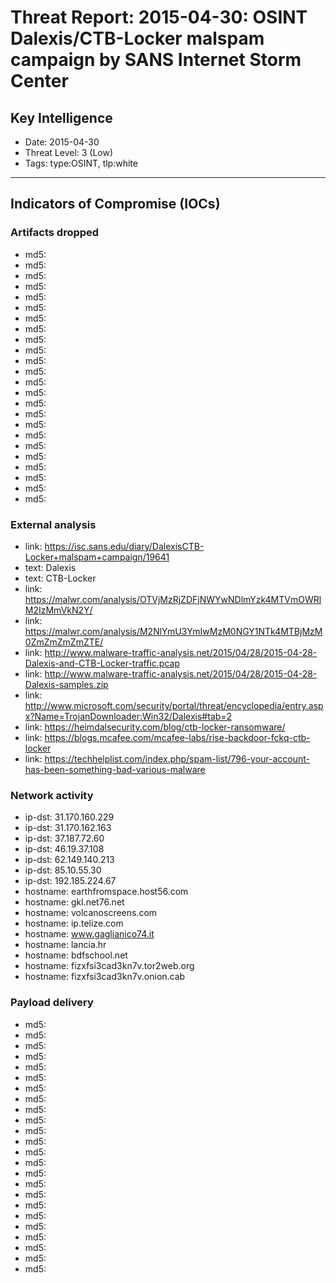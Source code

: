 # Threat Report: 2015-04-30: OSINT Dalexis/CTB-Locker malspam campaign by SANS Internet Storm Center


## Key Intelligence
* Date: 2015-04-30
* Threat Level: 3 (Low)
* Tags: type:OSINT, tlp:white

---

## Indicators of Compromise (IOCs)
### Artifacts dropped
* md5: <md5>
* md5: <md5>
* md5: <md5>
* md5: <md5>
* md5: <md5>
* md5: <md5>
* md5: <md5>
* md5: <md5>
* md5: <md5>
* md5: <md5>
* md5: <md5>
* md5: <md5>
* md5: <md5>
* md5: <md5>
* md5: <md5>
* md5: <md5>
* md5: <md5>
* md5: <md5>
* md5: <md5>
* md5: <md5>
* md5: <md5>
* md5: <md5>
* md5: <md5>
* md5: <md5>

### External analysis
* link: https://isc.sans.edu/diary/DalexisCTB-Locker+malspam+campaign/19641
* text: Dalexis
* text: CTB-Locker
* link: https://malwr.com/analysis/OTVjMzRjZDFjNWYwNDlmYzk4MTVmOWRlM2IzMmVkN2Y/
* link: https://malwr.com/analysis/M2NlYmU3YmIwMzM0NGY1NTk4MTBjMzM0ZmZmZmZmZTE/
* link: http://www.malware-traffic-analysis.net/2015/04/28/2015-04-28-Dalexis-and-CTB-Locker-traffic.pcap
* link: http://www.malware-traffic-analysis.net/2015/04/28/2015-04-28-Dalexis-samples.zip
* link: http://www.microsoft.com/security/portal/threat/encyclopedia/entry.aspx?Name=TrojanDownloader:Win32/Dalexis#tab=2
* link: https://heimdalsecurity.com/blog/ctb-locker-ransomware/
* link: https://blogs.mcafee.com/mcafee-labs/rise-backdoor-fckq-ctb-locker
* link: https://techhelplist.com/index.php/spam-list/796-your-account-has-been-something-bad-various-malware

### Network activity
* ip-dst: 31.170.160.229
* ip-dst: 31.170.162.163
* ip-dst: 37.187.72.60
* ip-dst: 46.19.37.108
* ip-dst: 62.149.140.213
* ip-dst: 85.10.55.30
* ip-dst: 192.185.224.67
* hostname: earthfromspace.host56.com
* hostname: gkl.net76.net
* hostname: volcanoscreens.com
* hostname: ip.telize.com
* hostname: www.gaglianico74.it
* hostname: lancia.hr
* hostname: bdfschool.net
* hostname: fizxfsi3cad3kn7v.tor2web.org
* hostname: fizxfsi3cad3kn7v.onion.cab

### Payload delivery
* md5: <md5>
* md5: <md5>
* md5: <md5>
* md5: <md5>
* md5: <md5>
* md5: <md5>
* md5: <md5>
* md5: <md5>
* md5: <md5>
* md5: <md5>
* md5: <md5>
* md5: <md5>
* md5: <md5>
* md5: <md5>
* md5: <md5>
* md5: <md5>
* md5: <md5>
* md5: <md5>
* md5: <md5>
* md5: <md5>
* md5: <md5>
* md5: <md5>
* md5: <md5>
* md5: <md5>

